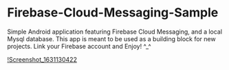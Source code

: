 
# Firebase-Cloud-Messaging-Sample
Simple Android application featuring Firebase Cloud Messaging, and a local Mysql database. This app is meant to be used as a building block for new projects. Link your Firebase account and Enjoy! ^_^

[!Screenshot_1631130422](https://github.com/yankev07/Firebase-Cloud-Messaging-Sample/blob/2440100a30f4312a5ba113df1bdeeeaa6ccb3f5d/Screenshot_1631130318.png)
